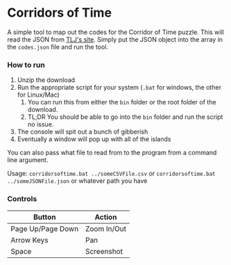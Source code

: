 # Corridors of Time
A simple tool to map out the codes for the Corridor of Time puzzle.
This will read the JSON from [TLJ's site](https://tjl.co/corridors-of-time/). Simply put the JSON object into the array in the `codes.json` file and run the tool.
### How to run
1. Unzip the download
2. Run the appropriate script for your system (`.bat` for windows, the other for Linux/Mac)
   1. You can run this from either the `bin` folder or the root folder of the download.
   2. TL;DR You should be able to go into the `bin` folder and run the script no issue.
3. The console will spit out a bunch of gibberish
4. Eventually a window will pop up with all of the islands

You can also pass what file to read from to the program from a command line argument.

Usage: `corridorsoftime.bat ../someCSVFile.csv` or `corridorsoftime.bat ../someJSONFile.json` or whatever path you have 

### Controls
| Button            | Action      |
|-------------------|-------------|
| Page Up/Page Down | Zoom In/Out |
| Arrow Keys        | Pan         |
| Space             | Screenshot  |